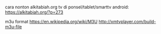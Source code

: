 cara nonton alkitabiah.org tv di ponsel/tablet/smarttv android: https://alkitabiah.org/?p=273

m3u format
https://en.wikipedia.org/wiki/M3U
http://xmtvplayer.com/build-m3u-file
